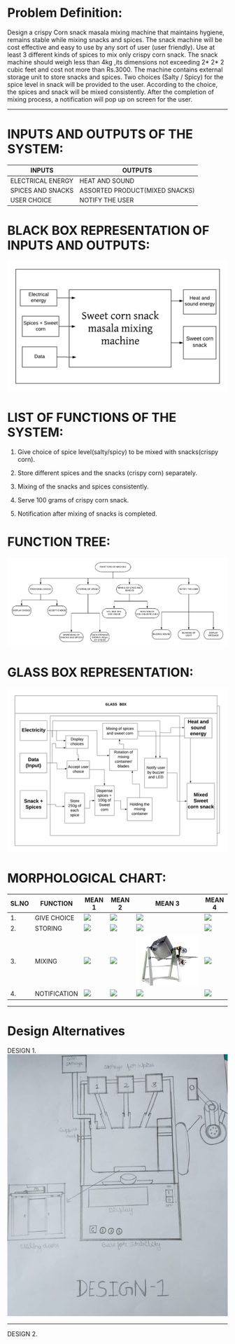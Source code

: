 # Problem Definition:
Design a crispy Corn snack masala mixing machine that maintains hygiene,  remains stable while mixing snacks and spices. The snack machine will be cost effective and easy to use by any sort of user (user friendly). Use at least 3 different kinds of spices to mix only crispy corn snack. The snack machine should weigh less than 4kg ,its dimensions not exceeding 2* 2* 2 cubic feet and cost not more than Rs.3000. The machine contains external storage unit to store snacks and spices. Two choices (Salty / Spicy) for the spice level in snack will be provided to the user. According to the choice, the spices and snack will be mixed consistently. After the completion of mixing process, a notification will pop up on screen for the user.


***

# INPUTS AND OUTPUTS OF THE SYSTEM:



|INPUTS|OUTPUTS|
|--|--|
|ELECTRICAL ENERGY|HEAT AND SOUND|
|SPICES AND SNACKS|ASSORTED PRODUCT(MIXED SNACKS)|
|USER CHOICE|NOTIFY THE USER|



# BLACK BOX REPRESENTATION OF INPUTS AND OUTPUTS:

![](https://github.com/f-division-2019-2020-odd/Repo-03/blob/master/black%20box.png?raw=true)




# LIST OF FUNCTIONS OF THE SYSTEM:

1. Give choice of spice level(salty/spicy) to be mixed with snacks(crispy corn).

2. Store different spices and the snacks (crispy corn) separately.

3. Mixing of the snacks and spices consistently.

4. Serve 100 grams of crispy corn snack.

5. Notification after mixing of snacks is completed.





# FUNCTION TREE:




![](https://github.com/f-division-2019-2020-odd/Repo-03/blob/master/FUNCTION%20CHART%20(1).png?raw=true)








# GLASS BOX REPRESENTATION:
![](https://github.com/f-division-2019-2020-odd/Repo-03/blob/master/GLASS%20BOX.png?raw=true)






# MORPHOLOGICAL CHART:


|SL.NO|FUNCTION|MEAN 1|MEAN 2|MEAN 3|MEAN 4|
|--|--|--|--|--|--|
|1.|GIVE CHOICE|![](https://images-na.ssl-images-amazon.com/images/I/219Hg8lpB5L.jpg)|![](https://shop.siroelettronica.it/277-large_default/tastiera-meccanica-4x4.jpg)|![](https://media.rs-online.com/t_large/F8610270-01.jpg)|![](https://www.wikihow.com/images/thumb/5/5d/Use-Bluetooth-Technology-Step-1-Version-5.jpg/aid1807823-v4-728px-Use-Bluetooth-Technology-Step-1-Version-5.jpg)|
|2.|STORING|![](https://i.pinimg.com/236x/76/58/74/765874e9126c060d2feac954758422d8--woodworking-plans-woodworking-projects.jpg)|![](https://images-na.ssl-images-amazon.com/images/I/61YwpQVRPiL._SX466_.jpg)|![](https://i.ebayimg.com/images/g/UdkAAOSwGkZZcZTY/s-l300.jpg)|![](https://in.all.biz/img/in/catalog/568939.jpeg)|
|3.|MIXING|![](https://www.jfservice.se/pub_images/medium/PSGBAP170PW004QH_1822.jpg)|![](https://images-na.ssl-images-amazon.com/images/I/71B5DPZ%2BcCL._SX466_.jpg)|![](https://github.com/f-division-2019-2020-odd/Repo-03/blob/master/pH_pt_cube.jpg?raw=true) |![](https://heidolph-instruments.com/products/05%20Overhead%20Stirrer/Impeller/image-thumb__1065__teaserType1/Impeller-BR-12-pivoting-blade.png)|
|4.|NOTIFICATION|![](https://smhttp-ssl-80937.nexcesscdn.net/media/catalog/product/cache/b3b166914d87ce343d4dc5ec5117b502/p/i/piezo_trip-4213l_870x630.jpg)|![](https://images-na.ssl-images-amazon.com/images/I/51VXtQcjThL._SX342_.jpg)|![](http://www.alloy-wires.com/photo/pl16549240-high_heat_sensitive_property_bimetallic_strip_metals_bimetal_sheet_for_temperature_sensor.jpg)|![](https://i.ebayimg.com/images/g/CToAAOxygPtSt-nU/s-l300.jpg)|


***

# Design Alternatives


DESIGN 1.
![](https://github.com/f-division-2019-2020-odd/Repo-03/blob/master/IMG-20190930-WA0006.jpg?raw=true)

***



DESIGN 2.


 